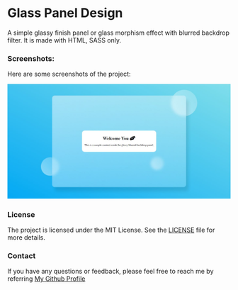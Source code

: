 # Glass Panel Design
A simple glassy finish panel or glass morphism effect with blurred backdrop filter.
It is made with HTML, SASS only.

### Screenshots:
Here are some screenshots of the project:

![Screenshot 1](./screenshots/screen1.jpg)

### License

The project is licensed under the MIT License. See the [LICENSE](./LICENSE) file for more details.

### Contact

If you have any questions or feedback, please feel free to reach me by referring [My Github Profile](https://github.com/ag-sanjjeev/)

